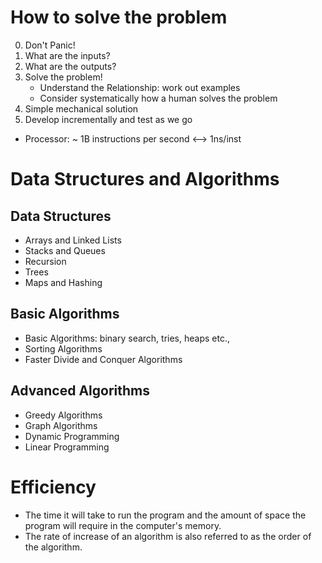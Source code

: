# How to solve the problem
0. Don't Panic!
1. What are the inputs?
2. What are the outputs?
3. Solve the problem!
    - Understand the Relationship: work out examples
    - Consider systematically how a human solves the problem
4. Simple mechanical solution
5. Develop incrementally and test as we go
- Processor: ~ 1B instructions per second <--> 1ns/inst

# Data Structures and Algorithms
## Data Structures
- Arrays and Linked Lists
- Stacks and Queues
- Recursion
- Trees
- Maps and Hashing
## Basic Algorithms
- Basic Algorithms: binary search, tries, heaps etc.,
- Sorting Algorithms
- Faster Divide and Conquer Algorithms
## Advanced Algorithms
- Greedy Algorithms
- Graph Algorithms
- Dynamic Programming
- Linear Programming

# Efficiency
- The time it will take to run the program and the amount of space the program will require in the computer's memory.
- The rate of increase of an algorithm is also referred to as the order of the algorithm.